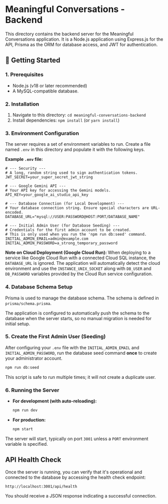 # Meaningful Conversations - Backend

This directory contains the backend server for the Meaningful Conversations application. It is a Node.js application using Express.js for the API, Prisma as the ORM for database access, and JWT for authentication.

## 🚀 Getting Started

### 1. Prerequisites

-   Node.js (v18 or later recommended)
-   A MySQL-compatible database.

### 2. Installation

1.  Navigate to this directory: `cd meaningful-conversations-backend`
2.  Install dependencies: `npm install` (or `yarn install`)

### 3. Environment Configuration

The server requires a set of environment variables to run. Create a file named `.env` in this directory and populate it with the following keys.

**Example `.env` file:**

```env
# --- Security ---
# A long, random string used to sign authentication tokens.
JWT_SECRET=your_super_secret_jwt_string

# --- Google Gemini API ---
# Your API key for accessing the Gemini models.
API_KEY=your_google_ai_studio_api_key

# --- Database Connection (for Local Development) ---
# Your database connection string. Ensure special characters are URL-encoded.
DATABASE_URL="mysql://USER:PASSWORD@HOST:PORT/DATABASE_NAME"

# --- Initial Admin User (for Database Seeding) ---
# Credentials for the first admin account to be created.
# This is only used when you run the 'npm run db:seed' command.
INITIAL_ADMIN_EMAIL=admin@example.com
INITIAL_ADMIN_PASSWORD=a_strong_temporary_password
```

**Note on Cloud Deployment (Google Cloud Run):**
When deploying to a service like Google Cloud Run with a connected Cloud SQL instance, the `DATABASE_URL` is ignored. The application will automatically detect the cloud environment and use the `INSTANCE_UNIX_SOCKET` along with `DB_USER` and `DB_PASSWORD` variables provided by the Cloud Run service configuration.

### 4. Database Schema Setup

Prisma is used to manage the database schema. The schema is defined in `prisma/schema.prisma`.

The application is configured to automatically push the schema to the database when the server starts, so no manual migration is needed for initial setup.

### 5. Create the First Admin User (Seeding)

After configuring your `.env` file with the `INITIAL_ADMIN_EMAIL` and `INITIAL_ADMIN_PASSWORD`, run the database seed command **once** to create your administrator account.

```bash
npm run db:seed
```

This script is safe to run multiple times; it will not create a duplicate user.

### 6. Running the Server

-   **For development (with auto-reloading):**
    ```bash
    npm run dev
    ```
-   **For production:**
    ```bash
    npm start
    ```

The server will start, typically on port `3001` unless a `PORT` environment variable is specified.

## API Health Check

Once the server is running, you can verify that it's operational and connected to the database by accessing the health check endpoint:

`http://localhost:3001/api/health`

You should receive a JSON response indicating a successful connection.

